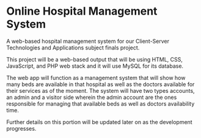 # Online Hospital Management System
A web-based hospital management system  for our Client-Server Technologies and Applications subject finals project.

This project will be a web-based output that will be using HTML, CSS, JavaScript, and PHP web 
stack and it will use MySQL for its database.

The web app will function as a management system that will show how many beds are available in that hospital
as well as the doctors available for their services as of the moment.
The system will have two types accounts, an admin and a visitor side wherein the admin account are the ones responsible 
for managing that available beds as well as doctors availability time.

Further details on this portion will be updated later on as the development progresses.
